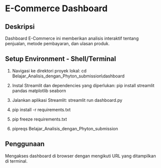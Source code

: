 # E-Commerce Dashboard

## Deskripsi

Dashboard E-Commerce ini memberikan analisis interaktif tentang penjualan, metode pembayaran, dan ulasan produk.

## Setup Environment - Shell/Terminal

1. Navigasi ke direktori proyek lokal:
cd Belajar_Analisis_dengan_Phyton_submission\dashboard

2. Instal Streamlit dan dependencies yang diperlukan:
pip install streamlit pandas matplotlib seaborn

3. Jalankan aplikasi Streamlit:
streamlit run dashboard.py

4. pip install -r requirements.txt
5. pip freeze requirements.txt
6. pipreqs Belajar_Analisis_dengan_Phyton_submission

## Penggunaan
Mengakses dashboard di browser dengan mengikuti URL yang ditampilkan di terminal.
